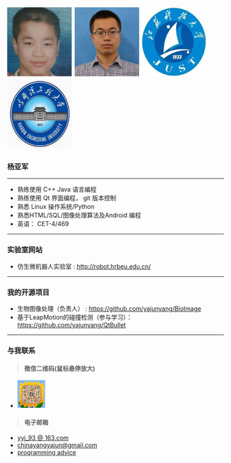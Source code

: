 # <img src="./images/img.jpg" width="150" height="160"/>  <img src="./images/img1.jpg" width="150" height="160"/> <img src="./images/daxue.jpg" width="150" height="160"/><img src="./images/school.jpg" width="150" height="160"/> 
  
### 杨亚军  

----
+ 熟练使用 C++ Java 语言编程
+ 熟练使用 Qt 界面编程， git 版本控制
+ 熟悉 Linux 操作系统/Python
+ 熟悉HTML/SQL/图像处理算法及Android 编程
+ 英语： CET-4/469

----
### 实验室网站
+ 仿生微机器人实验室 : <a href="http://robot.hrbeu.edu.cn/" target="_blank">http://robot.hrbeu.edu.cn/</a>

----
### 我的开源项目
+ 生物图像处理（负责人） : <a href="https://github.com/yajunyang/BioImage" target="_blank">https://github.com/yajunyang/BioImage</a>
+ 基于LeapMotion的碰撞检测（参与学习）：<a href="https://github.com/yajunyang/QtBullet" target="_blank">https://github.com/yajunyang/QtBullet</a>
----
### 与我联系

> #### 微信二维码(鼠标悬停放大)
+ <img src="./images/weixin.png" width="64" height="64" onmouseover="this.width=256;this.height=256" onmouseout="this.width=64;this.height=64" />
> #### 电子邮箱
+ [yyj_93 @ 163.com](http://mail.163.com/)
+ [chinayangyajun@gmail.com](https://mail.google.com/)
+ [programming advice](http://www.javacodegeeks.com/2014/07/step-by-step-path-to-becoming-a-great-software-developer.html)